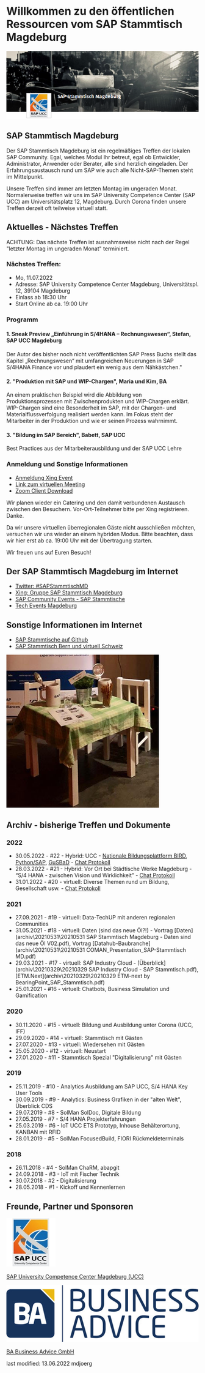 # Willkommen zu den öffentlichen Ressourcen vom SAP Stammtisch Magdeburg

![SAP Stammtisch Magdeburg Banner](res\sapstammtischmd_xing_banner.png)

## SAP Stammtisch Magdeburg
Der SAP Stammtisch Magdeburg ist ein regelmäßiges Treffen der lokalen SAP Community. Egal, welches Modul Ihr betreut, egal ob Entwickler, Administrator, Anwender oder Berater, alle sind herzlich eingeladen. Der Erfahrungsaustausch rund um SAP wie auch alle Nicht-SAP-Themen steht im Mittelpunkt.

Unsere Treffen sind immer am letzten Montag im ungeraden Monat. Normalerweise treffen wir uns im SAP University Competence Center (SAP UCC) am Universitätsplatz 12, Magdeburg. Durch Corona finden unsere Treffen derzeit oft teilweise virtuell statt.


## Aktuelles - Nächstes Treffen

ACHTUNG: Das nächste Treffen ist ausnahmsweise nicht nach der Regel "letzter Montag im ungeraden Monat" terminiert. 

### Nächstes Treffen: 
- Mo, 11.07.2022 
- Adresse: SAP University Competence Center Magdeburg, Universitätspl. 12, 39104 Magdeburg
- Einlass ab 18:30 Uhr
- Start Online ab ca. 19:00 Uhr 

### Programm
#### 1. Sneak Preview „Einführung in S/4HANA – Rechnungswesen“, Stefan, SAP UCC Magdeburg
Der Autor des bisher noch nicht veröffentlichten SAP Press Buchs stellt das Kapitel „Rechnungswesen“ mit umfangreichen Neuerungen in SAP S/4HANA Finance vor und plaudert ein wenig aus dem Nähkästchen."
#### 2. "Produktion mit SAP und WIP-Chargen", Maria und Kim, BA 
An einem praktischen Beispiel wird die Abbildung von Produktionsprozessen mit Zwischenprodukten und WIP-Chargen erklärt. WIP-Chargen sind eine Besonderheit im SAP, mit der Chargen- und Materialflussverfolgung realisiert werden kann. Im Fokus steht der Mitarbeiter in der Produktion und wie er seinen Prozess wahrnimmt. 
#### 3. "Bildung im SAP Bereich", Babett, SAP UCC
Best Practices aus der Mitarbeiterausbildung und der SAP UCC Lehre


### Anmeldung und Sonstige Informationen

- [Anmeldung Xing Event](https://www.xing.com/events/sap-stammtisch-magdeburg-juli-2022-3982261)
- [Link zum virtuellen Meeting](https://us06web.zoom.us/j/84487287704?pwd=K1FIMXFHTWFtWTdsWUh0blpwMWJjUT09)
- [Zoom Client Download](https://zoom.us/download#client_4meeting)

Wir planen wieder ein Catering und den damit verbundenen Austausch zwischen den Besuchern. Vor-Ort-Teilnehmer bitte per Xing registrieren. Danke.

Da wir unsere virtuellen überregionalen Gäste nicht ausschließen möchten, versuchen wir uns wieder an einem hybriden Modus. Bitte beachten, dass wir hier erst ab ca. 19:00 Uhr mit der Übertragung starten.


Wir freuen uns auf Euren Besuch! 



## Der SAP Stammtisch Magdeburg im Internet
- [Twitter: #SAPStammtischMD](https://www.twitter.com/hashtag/sapstammtischmd)
- [Xing: Gruppe SAP Stammtisch Magdeburg](https://www.xing.com/communities/groups/sap-stammtisch-magdeburg-bb89-1104912)
- [SAP Community Events - SAP Stammtische](https://groups.community.sap.com/t5/sap-stammtisch/eb-p/stammtisch)
- [Tech Events Magdeburg](https://tech-events-magdeburg.de/)


## Sonstige Informationen im Internet
- [SAP Stammtische auf Github](https://sapstammtisch.github.io/welcome/)
- [SAP Stammtisch Bern und virtuell Schweiz](https://wiki.scn.sap.com/wiki/display/events/SAP+Stammtisch+Bern+und+virtuell+Schweiz)


![SAP Stammtisch Magdeburg IT Trendkonkress](res\sap_stammtisch_ITK_400x400.jpg)

## Archiv - bisherige Treffen und Dokumente

### 2022
- 30.05.2022 - #22 - Hybrid: UCC - [Nationale Bildungsplattform BIRD](archiv\20220530\20220530_SAP_Stammtisch_Magdeburg_BIRD_Lab.pdf), [Python/SAP](archiv\20220530\20220530_SAP_Stammtisch_Magdeburg_Python_SAP.pdf), [GuSBaD](archiv\20220530\20220530_SAP_Stammtisch_Magdeburg_GuSBaD.pdf) - [Chat Protokoll](archiv\20220530\20220530_chat.txt)
- 28.03.2022 - #21 - Hybrid: Vor Ort bei Städtische Werke Magdeburg - “S/4 HANA - zwischen Vision und Wirklichkeit” - [Chat Protokoll](archiv\20220328\20220328_chat.txt)
- 31.01.2022 - #20 - virtuell: Diverse Themen rund um Bildung, Gesellschaft usw. - [Chat Protokoll](archiv\20220131\20220131_chat.txt)

### 2021
- 27.09.2021 - #19 - virtuell: Data-TechUP mit anderen regionalen Communities 
- 31.05.2021 - #18 - virtuell: Daten (sind das neue Öl?!) - Vortrag [Daten](archiv\20210531\20210531 SAP Stammtisch Magdeburg - Daten sind das neue Öl V02.pdf), Vortrag [Datahub-Baubranche](archiv\20210531\20210531 COMAN_Presentation_SAP-Stammtisch MD.pdf)
- 29.03.2021 - #17 - virtuell: SAP Industry Cloud - [Überblick](archiv\20210329\20210329 SAP Industry Cloud - SAP Stammtisch.pdf), [ETM.Next](archiv\20210329\20210329 ETM-next by BearingPoint_SAP_Stammtisch.pdf)
- 25.01.2021 - #16 - virtuell: Chatbots, Business Simulation und Gamification

### 2020
- 30.11.2020 - #15 - virtuell: Bildung und Ausbildung unter Corona (UCC, IFF)
- 29.09.2020 - #14 - virtuell: Stammtisch mit Gästen
- 27.07.2020 - #13 - virtuell: Wiedersehen mit Gästen
- 25.05.2020 - #12 - virtuell: Neustart
- 27.01.2020 - #11 - Stammtisch Spezial "Digitalisierung" mit Gästen

### 2019
- 25.11.2019 - #10 - Analytics Ausbildung am SAP UCC, S/4 HANA Key User Tools
- 30.09.2019 -  #9 - Analytics: Business Grafiken in der "alten Welt", Überblick CDS
- 29.07.2019 -  #8 - SolMan SolDoc, Digitale Bildung
- 27.05.2019 -  #7 - S/4 HANA Projekterfahrungen
- 25.03.2019 -  #6 - IoT UCC ETS Prototyp, Inhouse Behälterortung, KANBAN mit RFID
- 28.01.2019 -  #5 - SolMan FocusedBuild, FIORI Rückmeldeterminals

### 2018
- 26.11.2018 -  #4 - SolMan ChaRM, abapgit
- 24.09.2018 -  #3 - IoT mit Fischer Technik
- 30.07.2018 -  #2 - Digitalisierung
- 28.05.2018 -  #1 - Kickoff und Kennenlernen 


## Freunde, Partner und Sponsoren

![SAP UCC Logo](res\sap_ucc_logo_264x346.jpg)

[SAP University Competence Center Magdeburg (UCC)](http://www.sap-ucc.com)


![BA Business Advice Logo](res\ba_logo_512x150.jpg)

[BA Business Advice GmbH](https://www.ba-gmbh.com)


last modified: 13.06.2022 mdjoerg
